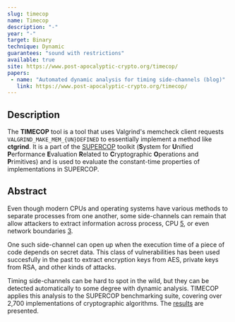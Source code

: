 ```yaml
---
slug: timecop
name: Timecop
description: "-"
year: "-"
target: Binary
technique: Dynamic
guarantees: "sound with restrictions"
available: true
site: https://www.post-apocalyptic-crypto.org/timecop/
papers:
 - name: "Automated dynamic analysis for timing side-channels (blog)"
   link: https://www.post-apocalyptic-crypto.org/timecop/
---
```


## Description

The **TIMECOP** tool is a tool that uses Valgrind's memcheck client requests `VALGRIND_MAKE_MEM_{UN}DEFINED`  to essentially implement a method like **ctgrind**. It is a part of the [SUPERCOP](https://bench.cr.yp.to/supercop.html) toolkit (**S**ystem for **U**nified **P**erformance **E**valuation **R**elated to **C**ryptographic **O**perations and **P**rimitives) and is used to evaluate the constant-time properties of implementations in SUPERCOP.

## Abstract

Even though modern CPUs and operating systems have various methods to separate processes from one another, some side-channels can remain that allow attackers to extract information across process, CPU [5](https://eprint.iacr.org/2015/898.pdf), or even network boundaries [3](https://cr.yp.to/antiforgery/cachetiming-20050414.pdf).

One such side-channel can open up when the execution time of a piece of code depends on secret data. This class of vulnerabilities has been used succesfully in the past to extract encryption keys from AES, private keys from RSA, and other kinds of attacks.

Timing side-channels can be hard to spot in the wild, but they can be detected automatically to some degree with dynamic analysis. TIMECOP applies this analysis to the SUPERCOP benchmarking suite, covering over 2,700 implementations of cryptographic algorithms. The [results](https://www.post-apocalyptic-crypto.org/timecop/#results) are presented.